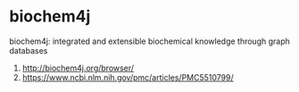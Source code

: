 # biochem4j
biochem4j: integrated and extensible biochemical knowledge through graph databases

1. http://biochem4j.org/browser/
2. https://www.ncbi.nlm.nih.gov/pmc/articles/PMC5510799/
